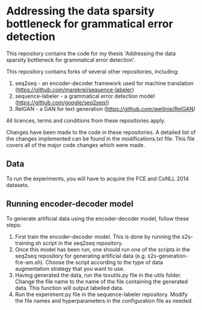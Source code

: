 # Addressing the data sparsity bottleneck for grammatical error detection #

This repository contains the code for my thesis 'Addressing the data sparsity bottleneck for grammatical error detection'. 

This repository contains forks of several other repositories, including:
1.	seq2seq - an encoder-decoder framework used for machine translation (https://github.com/marekrei/sequence-labeler)
2.	sequence-labeler - a grammatical error detection model (https://github.com/google/seq2seq/)
3.	RelGAN - a GAN for text generation (https://github.com/weilinie/RelGAN)

All licences, terms and conditions from these repositories apply. 

Changes have been made to the code in these repositories. A detailed list of the changes implemented can be found in the modifications.txt file. This file covers all of the major code changes which were made. 

## Data ## 

To run the experiments, you will have to acquire the FCE and CoNLL 2014 datasets. 

## Running encoder-decoder model ## 

To generate artificial data using the encoder-decoder model, follow these steps:
1.	First train the encoder-decoder model. This is done by running the s2s-training.sh script in the seq2seq repository.
2.	Once this model has been run, one should run one of the scripts in the seq2seq repository for generating artificial data (e.g. s2s-generation-fce-am.sh). Choose the script according to the type of data augmentation strategy that you want to use. 
3.	Having generated the data, run the tsvutils.py file in the utils folder. Change the file name to the name of the file containing the generated data. This function will output labelled data. 
4.	Run the experiment.py file in the sequence-labeler repository. Modify the file names and hyperparameters in the configuration file as needed. 
